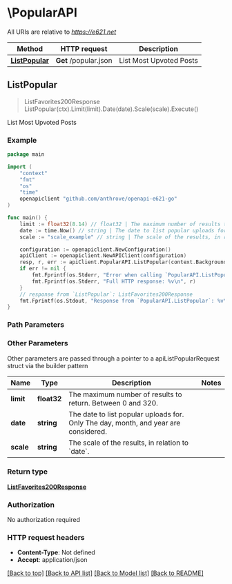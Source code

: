 # \PopularAPI

All URIs are relative to *https://e621.net*

Method | HTTP request | Description
------------- | ------------- | -------------
[**ListPopular**](PopularAPI.md#ListPopular) | **Get** /popular.json | List Most Upvoted Posts



## ListPopular

> ListFavorites200Response ListPopular(ctx).Limit(limit).Date(date).Scale(scale).Execute()

List Most Upvoted Posts

### Example

```go
package main

import (
	"context"
	"fmt"
	"os"
    "time"
	openapiclient "github.com/anthrove/openapi-e621-go"
)

func main() {
	limit := float32(8.14) // float32 | The maximum number of results to return. Between 0 and 320. (optional)
	date := time.Now() // string | The date to list popular uploads for. Only The day, month, and year are considered. (optional)
	scale := "scale_example" // string | The scale of the results, in relation to `date`. (optional)

	configuration := openapiclient.NewConfiguration()
	apiClient := openapiclient.NewAPIClient(configuration)
	resp, r, err := apiClient.PopularAPI.ListPopular(context.Background()).Limit(limit).Date(date).Scale(scale).Execute()
	if err != nil {
		fmt.Fprintf(os.Stderr, "Error when calling `PopularAPI.ListPopular``: %v\n", err)
		fmt.Fprintf(os.Stderr, "Full HTTP response: %v\n", r)
	}
	// response from `ListPopular`: ListFavorites200Response
	fmt.Fprintf(os.Stdout, "Response from `PopularAPI.ListPopular`: %v\n", resp)
}
```

### Path Parameters



### Other Parameters

Other parameters are passed through a pointer to a apiListPopularRequest struct via the builder pattern


Name | Type | Description  | Notes
------------- | ------------- | ------------- | -------------
 **limit** | **float32** | The maximum number of results to return. Between 0 and 320. | 
 **date** | **string** | The date to list popular uploads for. Only The day, month, and year are considered. | 
 **scale** | **string** | The scale of the results, in relation to &#x60;date&#x60;. | 

### Return type

[**ListFavorites200Response**](ListFavorites200Response.md)

### Authorization

No authorization required

### HTTP request headers

- **Content-Type**: Not defined
- **Accept**: application/json

[[Back to top]](#) [[Back to API list]](../README.md#documentation-for-api-endpoints)
[[Back to Model list]](../README.md#documentation-for-models)
[[Back to README]](../README.md)

